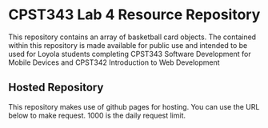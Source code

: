 # CPST343 Lab 4 Resource Repository
This repository contains an array of basketball card objects. The contained within this repository is made available for public use and intended to be used for Loyola students completing CPST343 Software Development for Mobile Devices and CPST342 Introduction to Web Development

## Hosted Repository
This repository makes use of github pages for hosting.  You can use the URL below to make request.
1000 is the daily request limit. 
